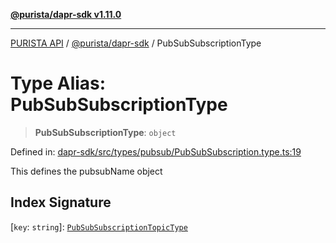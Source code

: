 [**@purista/dapr-sdk v1.11.0**](../README.md)

***

[PURISTA API](../../../packages.md) / [@purista/dapr-sdk](../README.md) / PubSubSubscriptionType

# Type Alias: PubSubSubscriptionType

> **PubSubSubscriptionType**: `object`

Defined in: [dapr-sdk/src/types/pubsub/PubSubSubscription.type.ts:19](https://github.com/puristajs/purista/blob/master/packages/dapr-sdk/src/types/pubsub/PubSubSubscription.type.ts#L19)

This defines the pubsubName object

## Index Signature

\[`key`: `string`\]: [`PubSubSubscriptionTopicType`](PubSubSubscriptionTopicType.md)
